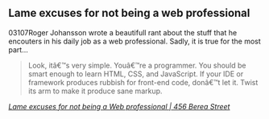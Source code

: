 <article><h2>Lame excuses for not being a web professional</h2><time><span class="day">0</span><span class="month">3</span><span class="year">107</span></time>Roger Johansson wrote a beautifull rant about the stuff that he encouters in his daily job as a web professional. Sadly, it is true for the most part...<blockquote cite="http://www.456bereastreet.com/archive/200704/lame_excuses_for_not_being_a_web_professional/">Look, itâ€™s very simple. Youâ€™re a programmer. You should be smart enough to learn HTML, CSS, and JavaScript. If your IDE or framework produces rubbish for front-end code, donâ€™t let it. Twist its arm to make it produce sane markup.</blockquote><p class="citation"><cite cite="http://www.456bereastreet.com/archive/200704/lame_excuses_for_not_being_a_web_professional/"><a href="http://www.456bereastreet.com/archive/200704/lame_excuses_for_not_being_a_web_professional/">Lame excuses for not being a Web professional | 456 Berea Street</a></cite></p></article>